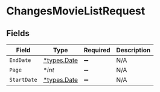 # ChangesMovieListRequest


## Fields

| Field                              | Type                               | Required                           | Description                        |
| ---------------------------------- | ---------------------------------- | ---------------------------------- | ---------------------------------- |
| `EndDate`                          | [*types.Date](../../types/date.md) | :heavy_minus_sign:                 | N/A                                |
| `Page`                             | **int*                             | :heavy_minus_sign:                 | N/A                                |
| `StartDate`                        | [*types.Date](../../types/date.md) | :heavy_minus_sign:                 | N/A                                |